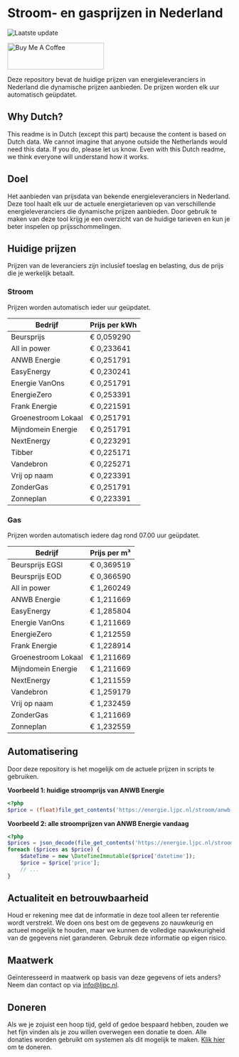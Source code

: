 # Stroom- en gasprijzen in Nederland

![Laatste update](https://img.shields.io/badge/laatste%20update-2024--11--03%2011%3A00%20CET-brightgreen)

<a href="https://www.buymeacoffee.com/Lars-" target="_blank"><img src="https://cdn.buymeacoffee.com/buttons/v2/default-orange.png" alt="Buy Me A Coffee" height="60" style="height: 60px !important;width: 217px !important;" ></a>

Deze repository bevat de huidige prijzen van energieleveranciers in Nederland die dynamische prijzen aanbieden. De prijzen worden elk uur automatisch geüpdatet.

## Why Dutch?

This readme is in Dutch (except this part) because the content is based on Dutch data. We cannot imagine that anyone outside the Netherlands would need this data. If you do, please let us know. Even with this Dutch readme, we think
everyone will understand how it works.

## Doel

Het aanbieden van prijsdata van bekende energieleveranciers in Nederland. Deze tool haalt elk uur de actuele energietarieven op van verschillende energieleveranciers die dynamische prijzen aanbieden. Door gebruik te maken van deze tool
krijg je een overzicht van de huidige tarieven en kun je beter inspelen op prijsschommelingen.

## Huidige prijzen

Prijzen van de leveranciers zijn inclusief toeslag en belasting, dus de prijs die je werkelijk betaalt.

### Stroom

Prijzen worden automatisch ieder uur geüpdatet.

 Bedrijf | Prijs per kWh 
---------|---------------
Beursprijs | € 0,059290
All in power | € 0,233641
ANWB Energie | € 0,251791
EasyEnergy | € 0,230241
Energie VanOns | € 0,251791
EnergieZero | € 0,253391
Frank Energie | € 0,221591
Groenestroom Lokaal | € 0,251791
Mijndomein Energie | € 0,251791
NextEnergy | € 0,223291
Tibber | € 0,225171
Vandebron | € 0,225271
Vrij op naam | € 0,223391
ZonderGas | € 0,251791
Zonneplan | € 0,223391


### Gas

Prijzen worden automatisch iedere dag rond 07.00 uur geüpdatet.

 Bedrijf | Prijs per m³ 
---------|--------------
Beursprijs EGSI | € 0,369519
Beursprijs EOD | € 0,366590
All in power | € 1,260249
ANWB Energie | € 1,211669
EasyEnergy | € 1,285804
Energie VanOns | € 1,211669
EnergieZero | € 1,212559
Frank Energie | € 1,228914
Groenestroom Lokaal | € 1,211669
Mijndomein Energie | € 1,211669
NextEnergy | € 1,211559
Vandebron | € 1,259179
Vrij op naam | € 1,232459
ZonderGas | € 1,211669
Zonneplan | € 1,232559


## Automatisering

Door deze repository is het mogelijk om de actuele prijzen in scripts te gebruiken.

**Voorbeeld 1: huidige stroomprijs van ANWB Energie**

```php
<?php
$price = (float)file_get_contents('https://energie.ljpc.nl/stroom/anwb-energie-nu.txt');

```

**Voorbeeld 2: alle stroomprijzen van ANWB Energie vandaag**

```php
<?php
$prices = json_decode(file_get_contents('https://energie.ljpc.nl/stroom/all-in-power-vandaag.json'),true);
foreach ($prices as $price) {
    $dateTime = new \DateTimeImmutable($price['datetime']);
    $price = $price['price'];
    // ...
}
```

## Actualiteit en betrouwbaarheid

Houd er rekening mee dat de informatie in deze tool alleen ter referentie wordt verstrekt. We doen ons best om de gegevens zo nauwkeurig en actueel mogelijk te houden, maar we kunnen de volledige nauwkeurigheid van de gegevens niet
garanderen. Gebruik deze informatie op eigen risico.

## Maatwerk

Geïnteresseerd in maatwerk op basis van deze gegevens of iets anders? Neem dan contact op
via [info@ljpc.nl](mailto:info@ljpc.nl?subject=Energie%20prijzen).

## Doneren

Als we je zojuist een hoop tijd, geld of gedoe bespaard hebben, zouden we het fijn vinden als je zou willen overwegen een
donatie te doen. Alle donaties worden gebruikt om systemen als dit mogelijk te
maken. [Klik hier](https://www.buymeacoffee.com/Lars-) om te doneren.
